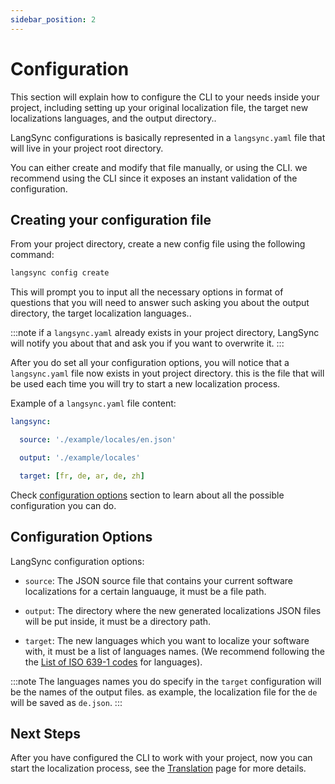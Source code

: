```yaml
---
sidebar_position: 2
---
```


# Configuration

This section will explain how to configure the CLI to your needs inside your project, including setting up your original localization file, the target new localizations languages, and the output directory..

LangSync configurations is basically represented in a `langsync.yaml` file that will live in your project root directory.

You can either create and modify that file manually, or using the CLI. we recommend using the CLI since it exposes an instant validation of the configuration.

## Creating your configuration file

From your project directory, create a new config file using the following command:

```bash
langsync config create
```

This will prompt you to input all the necessary options in format of questions that you will need to answer such asking you about the output directory, the target localization languages..

:::note
if a `langsync.yaml` already exists in your project directory, LangSync will notify you about that and ask you if you want to overwrite it.
:::

After you do set all your configuration options, you will notice that a `langsync.yaml` file now exists in yout project directory. this is the file that will be used each time you will try to start a new localization process.

Example of a `langsync.yaml` file content:

```yaml
langsync:

  source: './example/locales/en.json' 

  output: './example/locales' 

  target: [fr, de, ar, de, zh] 

```

Check [configuration options](#configuration-options) section to learn about all the possible configuration you can do.

## Configuration Options

LangSync configuration options:

- `source`: The JSON source file that contains your current software localizations for a certain languauge, it must be a file path.

- `output`: The directory where the new generated localizations JSON files will be put inside, it must be a directory path.

- `target`: The new languages which you want to localize your software with, it must be a list of languages names. (We recommend following the the [List of ISO 639-1 codes](https://en.wikipedia.org/wiki/List_of_ISO_639-1_codes) for languages).

:::note
The languages names you do specify in the `target` configuration will be the names of the output files. as example, the localization file for the `de` will be saved as `de.json`.
:::

## Next Steps

After you have configured the CLI to work with your project, now you can start the localization process, see the [Translation](./start-tranlations.md) page for more details.
